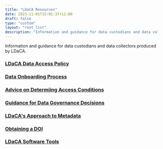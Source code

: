 ```yaml
---
title: "LDaCA Resources"
date: 2023-11-01T15:01:37+11:00
draft: false
type: "custom"
layout: "root_list"
description: "Information and guidance for data custodians and data collectors produced by LDaCA."
---
```


Information and guidance for data custodians and data collectors produced by LDaCA.

### [LDaCA Data Access Policy](./access-policy/)

### [Data Onboarding Process](./data-onboarding-process/)

### [Advice on Determiing Access Conditions](./determining-access-conditions/)

### [Guidance for Data Governance Decisions](./guidance-for-data-governance-decisions/)

### [LDaCA's Approach to Metadata](./metadata/)

### [Obtaining a DOI](./obtaining-a-doi/)

### [LDaCA Software Tools](./ldaca-software-tools/)
